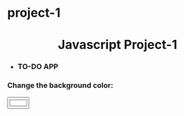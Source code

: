 # project-1
<!DOCTYPE html>
<html>
    <head>
        <title>Javascript Project-1</title>
        <link rel="stylesheet" href="JS project 1.css">
    </head>
    <body>
        <h1 align="center">Javascript Project-1</h1>
        <ul>
            <li>
                <h3>TO-DO APP</h3>
            </li>
        </ul>
        <h3>Change the background color:</h3>
        <input type="color" id="colorpick" value="#ffffff">
        <script src="JS project 1.js"></script>
    </body>
</html>
